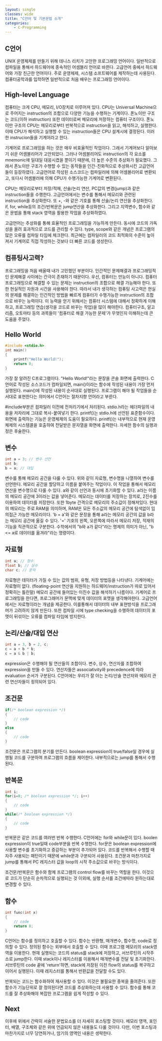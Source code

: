 ```yaml
---
layout: single
classes: wide
title: "C언어 및 기본문법 소개"
categories:
    - C-Programming
---
```


## C언어
UNIX 운영체제를 만들기 위해 데니스 리치가 고안한 프로그래밍 언어이다. 일반적으로 컴파일을 통해서 하드웨어에 종속적인 어셈블리 언어로 바뀐다. 고급언어 중에서 하드웨어와 가장 친근한 언어이다. 주로 운영체제, 시스템 소프트웨어를 제작하는데 사용된다. 컴퓨터공학과를 입학하면 일반적으로 처음 배우는 프로그래밍 언어이다.

## High-level Language
컴퓨터는 크게 CPU, 메모리, I/O장치로 이루어져 있다. CPU는 Universal Machine으로 주어지는 instruction의 조합으로 다양한 기능을 수행하는 기계이다. 폰노이만 구조는 코드(이하 instruction) 또한 데이터로써 메모리에 저장하는 컴퓨터 구조이다. 폰노이만 구조의 CPU는 메모리로부터 반복적으로 instruction을 읽고, 해석하고, 실행한다. 이때 CPU가 해석하고 실행할 수 있는 instruction들은 CPU 설계시에 결정된다. 이러한 instrucion들을 기계어라고 한다.

기계어로 프로그래밍을 하는 것은 매우 비효율적인 작업이다. 그래서 기계어보다 알아보기 쉬운 어셈블리어가 고안되었다. 그러나 어셈블리어도 instruction의 각 요소를 mnemonic에 일대일 대응시켰을 뿐이기 때문에, 더 높은 수준의 추상화가 필요했다. 그래서 폰노이만 구조가 수행할 수 있는 동작들을 인간-친화적으로 추상화시킨 고급언어들이 등장하였다. 고급언어로 작성된 소스코드는 컴파일러에 의해 어셈블리어로 변환되고, 또다시 어셈블러에 의해 CPU가 수행가능한 기계어로 변환된다.

CPU는 메모리로부터 저장/적재, 산술/논리 연산, PC값의 변경(jump)과 같은 instruction들을 수행한다. 고급언어에서는 변수를 통해서 메모리와 관련된 instruction을 추상화한다. 또 +, -와 같은 기호를 통해 산술/논리 연산을 추상화한다. if, for, while등의 조건/반복문은 jump연산을 추상화한다. 그리고 지역변수, 함수와 같은 문법을 통해 stack 영역을 활용한 작업을 추상화하였다.

고급언어는 추상화를 통해 효율적인 프로그래밍을 가능하게 만든다. 동시에 코드의 가독성을 올려 효과적으로 코드를 관리할 수 있다. type, scope와 같은 개념은 프로그램의 많은 오류를 컴파일 타임에 체크한다. 최근에는 컴파일러의 코드 최적화의 수준이 높아져서 기계어로 직접 작성하는 것보다 더 빠른 코드를 생성한다.

## 컴퓨팅사고력?
프로그래밍을 처음 배울때 내가 고민했던 부분이다. 인간적인 문제해결과 프로그래밍적인 문제해결 사이에는 간극이 존재하기 때문이다. 우선, 컴퓨터는 만능이 아니다. 컴퓨터 프로그래밍으로 해결할 수 있는 문제는 instruction의 조합으로 해결 가능해야 한다. 또한 현실적인 자원과 시간을 사용해야 한다. 따라서 내가 생각하는 컴퓨팅 사고력은 현실의 문제를 해결하는 인간적인 방법을 빠르게 컴퓨터가 수행가능한 instruction의 조합으로 바꾸는 능력이다. 이 능력을 얻기 위해서는 컴퓨터 시스템에 대해서 정확하게 이해하고, 프로그래밍 연습(생각을 코드로 바꾸는 작업)을 많이 해야한다. 컴퓨터구조, 알고리즘, 오토마타 등의 과목들이 '컴퓨터로 해결 가능한 문제'가 무엇인지 이해하는데 큰 도움을 주었다.

## Hello World
```c
#include <stdio.h>
int main()
{
    printf("Hello World!");
    return 0;
}
```
가장 잘 알려진 C프로그램이다. "Hello World!"라는 문장을 콘솔 화면에 출력한다. C언어로 작성된 소스코드가 컴파일되면, main()이라는 함수에 작성된 내용이 가장 먼저 실행된다. main()에 작성된 내용이 순서대로 실행된다. 프로그램이 해야 될 작업들을 순서대로 표현한다는 의미에서 C언어는 절차지향 언어라고 부른다. 

#include부분은 컴파일러 이전에 전처리기에서 처리된다. stdio.h라는 헤더파일의 내용을 저자리에 그대로 복사-붙여넣기 한다. printf()는 stdio.h에 선언된 표준함수이다. 화면에 출력하는 기능은 운영체제의 도움이 필요하다. printf()는 내부적으로 현재 운영체제의 시스템콜을 호출하여 전달받은 문자열을 화면에 출력한다. 자세한 함수의 실행과정은 후술한다.

## 변수
```c
int a = 3; // 변수 선언
int b;
b = a; // 대입
```
변수를 통해 메모리 공간을 다룰 수 있다. 위와 같이 자료형, 변수명을 나열하여 변수를 선언한다. 메모리 공간을 할당하고 이름을 붙여주는 작업이다. 이 작업을 통해서 메모리 연산을 변수명으로 다룰 수 있다. a와 같이 선언과 동시에 초기화할 수 있다. a라는 이름의 메모리 공간에 3이라는 값을 넣어준다. 
메모리는 데이터를 저장하는 장치로, 2진수를 이용하여 데이터를 저장한다. 또한 1byte 간격으로 메모리의 주소값이 정해져있다. 현대의 메모리는 주로 RAM을 의미하며, RAM은 모든 주소값의 메모리 공간에 탐색없이 임의접근 가능한 메모리이다.
'b = a'와 같은 문장을 통해 a라는 메모리 공간의 값을 b라는 메모리 공간에 옮길 수 있다. '=' 기호의 왼쪽, 오른쪽에 따라서 메모리 저장, 적재의 기능을 직관적으로 구분한다. 수학에서의 "b와 a가 같다"라는 명제의 의미가 아닌, "b <= a로 데이터를 옮겨라"라는 명령이다.

## 자료형
```c
int a; // 정수
float b; // 실수
char c; // 문자
```
자료형은 데이터가 가질 수 있는 값의 범위, 유형, 저장 방법등을 나타낸다. 기계어에는 자료형이 없다. (floating-point 연산을 지원하는 하드웨어/instruction가 따로 있어서 정확히는 틀린말) 메모리 공간에 들어있는 이진수 값을 해석하기 나름이다. 기계어로 프로그래밍을 한다면, 프로그래머가 문맥에 맞게 데이터의 포맷을 생각해야한다. 고급언어에서는 자료형이라는 개념을 제공한다. 이를통해서 데이터의 내부 표현방식을 프로그래머가 고려하지 않게 만든다. 또한 컴파일 시에 type checking을 수행하여 데이터의 포맷이 뒤섞이는 오류를 컴파일 타임에 방지한다.

## 논리/산술/대입 연산
```c
int a = 3, b = 2, c;
c = a + b * b;
c = a & b | b;
```
expression은 수행해야 될 연산들의 조합이다. 변수, 상수, 연산자를 조합하여 expression을 만들 수 있다. 연산자들은 associativity와 precedence에 따라 evaluation 순서가 구분된다. C언어에는 우리가 잘 아는 논리/산술 연산자와 메모리 관련 연산자들이 정의되어 있다.

## 조건문
```c
if(/* boolean expression */)
{
    // code
}
else
{
    // code
}
```
조건문은 프로그램의 분기를 만든다. boolean expression이 true/false일 경우에 실행될 코드를 구분하여 프로그램의 흐름을 제어한다. 내부적으로는 jump를 통해서 수행된다.

## 반복문
```c
int i;
for(i=0; /* boolean expression */; i++)
{
    // code
}
while(/* boolean expression */)
{
    // code
}
```
반복문은 같은 코드를 여러번 반복 수행한다. C언어에는 for와 while문이 있다. boolen expression이 true일때 code부분을 반복 수행한다. for문은 boolean expression에 사용할 변수를 초기화하고 증감하는 부분이 추가되어 있다. 코드를 반복해서 수행할 때 자주 사용되는 패턴이기 때문에 while문과 구분되어 사용된다. 조건문과 마찬가지로 jump를 통해서 PC 레지스터 값을 loop의 시작 주소값으로 바꾸는 방식이다.

조건문/반복문은 함수와 함께 프로그램의 control flow를 바꾸는 역할을 한다. 이것으로 코드가 단순히 순차적으로 실행되는 것 이외에, 실행 순서를 조건에따라 원하는대로 변경할 수 있다.

## 함수
```c
int func(int x)
{
    // code
    return 0;
}
```
C언어는 함수를 정의하고 호출할 수 있다. 함수는 반환형, 매개변수, 함수명, code로 정의할 수 있다. 정의된 함수는 외부에서 호출할 수 있다. 이때 프로그램 메모리의 stack영역을 이용한다. 현재 실행되는 코드의 status를 stack에 저장하고, 서브루틴의 시작주소로 jump한다. 이때 stack이나 레지스터를 이용해서 매개변수를 전달 및 초기화한다. 서브루틴의 code 끝에 'return'하면, stack에 저장된 이전 flow의 status를 복구하고 이어서 실행된다. 이때 레지스터를 통해서 반환값을 전달할 수도 있다.

반복되는 코드는 함수화하여 재사용할 수 있다. 이것은 불필요한 중복을 줄여준다. 또한 함수가 기능단위로 잘 정의된다면 코드를 추상화하는데 사용할 수 있다. 함수를 통해 코드를 잘 추상화해야 복잡한 프로그램을 쉽게 작성할 수 있다.

## Next
이후에 위에서 간략히 서술한 문법요소를 더 자세히 포스팅할 것이다. 메모리 영역, 포인터, 배열, 구조체와 같은 위에 언급되지 않은 내용들도 다룰 것이다. 다만, 이번 포스팅과 마찬가지로 너무 당연하거나, 암기의 영역인 내용은 생략한다.
